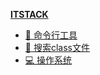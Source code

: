 **[ITSTACK](https://itstack.org)**

* [ 🔧 命令行工具](notes/1.命令行工具)
* [ 🎨 搜索class文件](notes/2.搜索class文件.md)
* [ 💻 操作系统](#💻-操作系统)